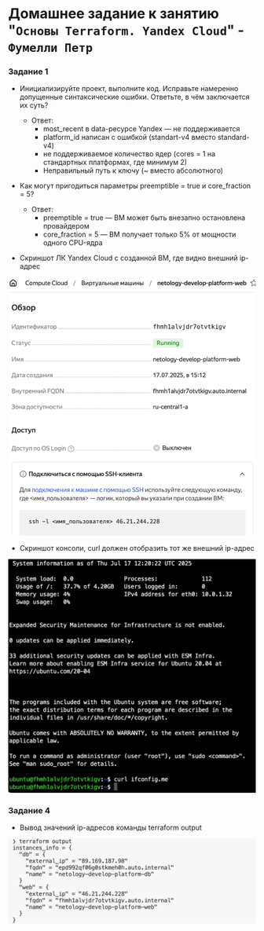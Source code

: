 # Домашнее задание к занятию "`Основы Terraform. Yandex Cloud`" - `Фумелли Петр`

### Задание 1

* Инициализируйте проект, выполните код. Исправьте намеренно допущенные синтаксические ошибки. Ответьте, в чём заключается их суть?

  * Ответ:
    * most_recent в data-ресурсе Yandex — не поддерживается
    * platform_id написан с ошибкой (standart-v4 вместо standard-v4)
    * не поддерживаемое количество ядер (cores = 1 на стандартных платформах, где минимум 2)
    * Неправильный путь к ключу (~ вместо абсолютного)

* Как могут пригодиться параметры preemptible = true и core_fraction = 5?

  * Ответ:
    * preemptible = true — ВМ может быть внезапно остановлена провайдером
    * core_fraction = 5 — ВМ получает только 5% от мощности одного CPU-ядра

* Скриншот ЛК Yandex Cloud с созданной ВМ, где видно внешний ip-адрес

![alt text](https://github.com/PeterFumelli/BasicsTerraform.Yandex-Cloud/blob/main/img/lk_yandex.png)

* Скриншот консоли, curl должен отобразить тот же внешний ip-адрес

![alt text](https://github.com/PeterFumelli/BasicsTerraform.Yandex-Cloud/blob/main/img/curl_ext_ip.png)


### Задание 4

* Вывод значений ip-адресов команды terraform output

![alt text](https://github.com/PeterFumelli/BasicsTerraform.Yandex-Cloud/blob/main/img/terraform%20output.png)
